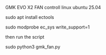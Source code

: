 GMK EVO X2 FAN controll linux ubuntu 25.04

sudo apt install ectools

sudo modprobe ec_sys write_support=1

then run the script 

sudo python3 gmk_fan.py
